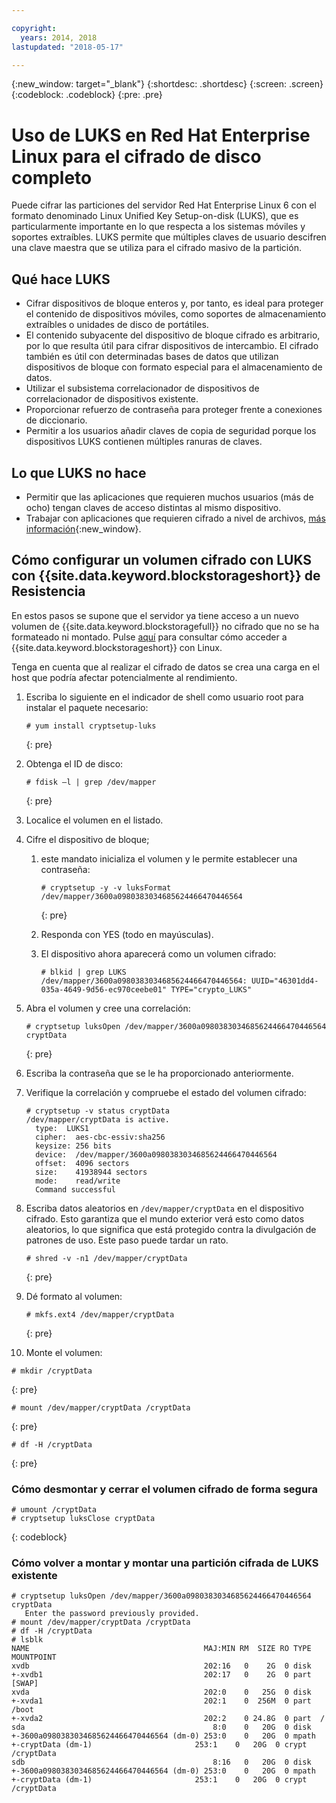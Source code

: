 ```yaml
---

copyright:
  years: 2014, 2018
lastupdated: "2018-05-17"

---
```

{:new_window: target="_blank"}
{:shortdesc: .shortdesc}
{:screen: .screen}
{:codeblock: .codeblock}
{:pre: .pre}

# Uso de LUKS en Red Hat Enterprise Linux para el cifrado de disco completo

Puede cifrar las particiones del servidor Red Hat Enterprise Linux 6 con el formato denominado Linux Unified Key Setup-on-disk (LUKS), que es particularmente importante en lo que respecta a los sistemas móviles y soportes extraíbles. LUKS permite que múltiples claves de usuario descifren una clave maestra que se utiliza para el cifrado masivo de la partición.

## Qué hace LUKS

- Cifrar dispositivos de bloque enteros y, por tanto, es ideal para proteger el contenido de dispositivos móviles, como soportes de almacenamiento extraíbles o unidades de disco de portátiles.
- El contenido subyacente del dispositivo de bloque cifrado es arbitrario, por lo que resulta útil para cifrar dispositivos de intercambio. El cifrado también es útil con determinadas bases de datos que utilizan dispositivos de bloque con formato especial para el almacenamiento de datos.
- Utilizar el subsistema correlacionador de dispositivos de correlacionador de dispositivos existente.
- Proporcionar refuerzo de contraseña para proteger frente a conexiones de diccionario.
- Permitir a los usuarios añadir claves de copia de seguridad porque los dispositivos LUKS contienen múltiples ranuras de claves.


## Lo que LUKS no hace

- Permitir que las aplicaciones que requieren muchos usuarios (más de ocho) tengan claves de acceso distintas al mismo dispositivo.
- Trabajar con aplicaciones que requieren cifrado a nivel de archivos, [más información](https://access.redhat.com/documentation/en-US/Red_Hat_Enterprise_Linux/7/html/Security_Guide/sec-Encryption.html){:new_window}.

## Cómo configurar un volumen cifrado con LUKS con {{site.data.keyword.blockstorageshort}} de Resistencia

En estos pasos se supone que el servidor ya tiene acceso a un nuevo volumen de {{site.data.keyword.blockstoragefull}} no cifrado que no se ha formateado ni montado. Pulse [aquí](accessing_block_storage_linux.html) para consultar cómo acceder a {{site.data.keyword.blockstorageshort}} con Linux.

Tenga en cuenta que al realizar el cifrado de datos se crea una carga en el host que podría afectar potencialmente al rendimiento.

1. Escriba lo siguiente en el indicador de shell como usuario root para instalar el paquete necesario:   <br/>
   ```
   # yum install cryptsetup-luks
   ```
   {: pre}
2. Obtenga el ID de disco:<br/>
   ```
   # fdisk –l | grep /dev/mapper
   ```
   {: pre}
3. Localice el volumen en el listado.
4. Cifre el dispositivo de bloque;

   1. este mandato inicializa el volumen y le permite establecer una contraseña: <br/>
   
      ```
      # cryptsetup -y -v luksFormat /dev/mapper/3600a0980383034685624466470446564
      ```
      {: pre}
      
   2. Responda con YES (todo en mayúsculas).
   
   3. El dispositivo ahora aparecerá como un volumen cifrado: 
   
      ```
      # blkid | grep LUKS
      /dev/mapper/3600a0980383034685624466470446564: UUID="46301dd4-035a-4649-9d56-ec970ceebe01" TYPE="crypto_LUKS"
      ```
      
5. Abra el volumen y cree una correlación:   <br/>
   ```
   # cryptsetup luksOpen /dev/mapper/3600a0980383034685624466470446564 cryptData
   ```
   {: pre}
6. Escriba la contraseña que se le ha proporcionado anteriormente.
7. Verifique la correlación y compruebe el estado del volumen cifrado:   <br/>
   ```
   # cryptsetup -v status cryptData
   /dev/mapper/cryptData is active.
     type:  LUKS1
     cipher:  aes-cbc-essiv:sha256
     keysize: 256 bits
     device:  /dev/mapper/3600a0980383034685624466470446564
     offset:  4096 sectors
     size:    41938944 sectors
     mode:    read/write
     Command successful
   ```
8. Escriba datos aleatorios en `/dev/mapper/cryptData` en el dispositivo cifrado. Esto garantiza que el mundo exterior verá esto como datos aleatorios, lo que significa que está protegido contra la divulgación de patrones de uso. Este paso puede tardar un rato.<br/>
    ```
    # shred -v -n1 /dev/mapper/cryptData
    ```
    {: pre}
9. Dé formato al volumen:<br/>
   ```
   # mkfs.ext4 /dev/mapper/cryptData
   ```
   {: pre}
10. Monte el volumen:<br/>
   ```
   # mkdir /cryptData
   ```
   {: pre}
   ```
   # mount /dev/mapper/cryptData /cryptData
   ```
   {: pre}
   ```
   # df -H /cryptData
   ```
   {: pre}

### Cómo desmontar y cerrar el volumen cifrado de forma segura
   ```
   # umount /cryptData
   # cryptsetup luksClose cryptData
   ```
   {: codeblock}

### Cómo volver a montar y montar una partición cifrada de LUKS existente
   ```
   # cryptsetup luksOpen /dev/mapper/3600a0980383034685624466470446564 cryptData
      Enter the password previously provided.
   # mount /dev/mapper/cryptData /cryptData
   # df -H /cryptData
   # lsblk
   NAME                                       MAJ:MIN RM  SIZE RO TYPE  MOUNTPOINT
   xvdb                                       202:16   0    2G  0 disk
   +-xvdb1                                    202:17   0    2G  0 part  [SWAP]
   xvda                                       202:0    0   25G  0 disk
   +-xvda1                                    202:1    0  256M  0 part  /boot
   +-xvda2                                    202:2    0 24.8G  0 part  /
   sda                                          8:0    0   20G  0 disk
   +-3600a0980383034685624466470446564 (dm-0) 253:0    0   20G  0 mpath
   +-cryptData (dm-1)                       253:1    0   20G  0 crypt /cryptData
   sdb                                          8:16   0   20G  0 disk
   +-3600a0980383034685624466470446564 (dm-0) 253:0    0   20G  0 mpath
   +-cryptData (dm-1)                       253:1    0   20G  0 crypt /cryptData
   ```
